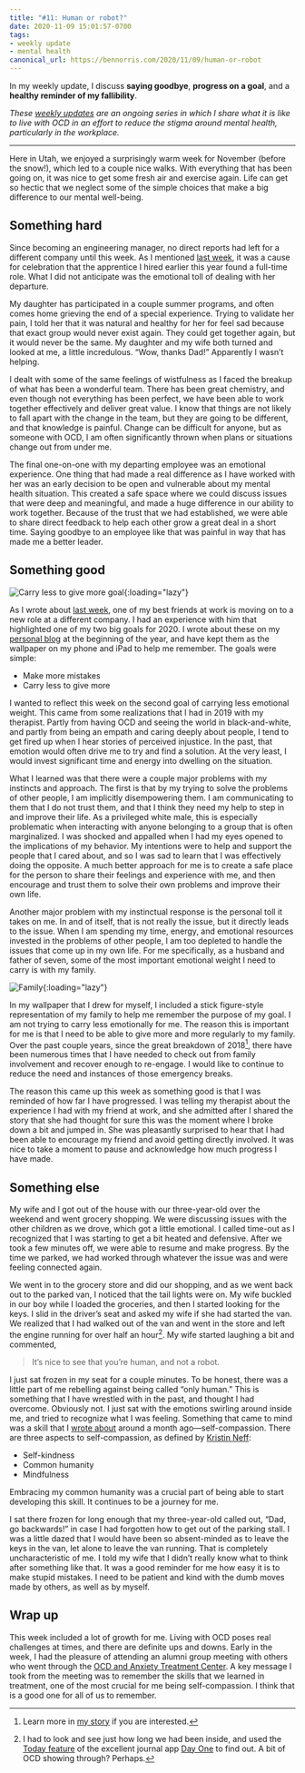 ```yaml
---
title: "#11: Human or robot?"
date: 2020-11-09 15:01:57-0700
tags:
- weekly update
- mental health
canonical_url: https://bennorris.com/2020/11/09/human-or-robot
---
```


In my weekly update, I discuss **saying goodbye**, **progress on a goal**, and a **healthy reminder of my fallibility**.

_These [weekly updates](https://bennorris.com/tags/weekly-update/) are an ongoing series in which I share what it is like to live with OCD in an effort to reduce the stigma around mental health, particularly in the workplace._

***

Here in Utah, we enjoyed a surprisingly warm week for November (before the snow!), which led to a couple nice walks. With everything that has been going on, it was nice to get some fresh air and exercise again. Life can get so hectic that we neglect some of the simple choices that make a big difference to our mental well-being.


## Something hard

Since becoming an engineering manager, no direct reports had left for a different company until this week. As I mentioned [last week](https://bennorris.com/2020/11/02/loss-and-uncertainty), it was a cause for celebration that the apprentice I hired earlier this year found a full-time role. What I did not anticipate was the emotional toll of dealing with her departure.

My daughter has participated in a couple summer programs, and often comes home grieving the end of a special experience. Trying to validate her pain, I told her that it was natural and healthy for her for feel sad because that exact group would never exist again. They could get together again, but it would never be the same. My daughter and my wife both turned and looked at me, a little incredulous. “Wow, thanks Dad!” Apparently I wasn’t helping.

I dealt with some of the same feelings of wistfulness as I faced the breakup of what has been a wonderful team. There has been great chemistry, and even though not everything has been perfect, we have been able to work together effectively and deliver great value. I know that things are not likely to fall apart with the change in the team, but they are going to be different, and that knowledge is painful. Change can be difficult for anyone, but as someone with OCD, I am often significantly thrown when plans or situations change out from under me.

The final one-on-one with my departing employee was an emotional experience. One thing that had made a real difference as I have worked with her was an early decision to be open and vulnerable about my mental health situation. This created a safe space where we could discuss issues that were deep and meaningful, and made a huge difference in our ability to work together. Because of the trust that we had established, we were able to share direct feedback to help each other grow a great deal in a short time. Saying goodbye to an employee like that was painful in way that has made me a better leader.


## Something good

![Carry less to give more goal](https://media.bennorris.com/images/mentalworkhealth/uploads/2020/6729957227.jpg){:loading="lazy"}

As I wrote about [last week](https://bennorris.com/2020/11/02/loss-and-uncertainty), one of my best friends at work is moving on to a new role at a different company. I had an experience with him that highlighted one of my two big goals for 2020. I wrote about these on my [personal blog](https://www.bennorris.com/2020/01/01/my-2020-goals) at the beginning of the year, and have kept them as the wallpaper on my phone and iPad to help me remember. The goals were simple:

- Make more mistakes
- Carry less to give more

I wanted to reflect this week on the second goal of carrying less emotional weight. This came from some realizations that I had in 2019 with my therapist. Partly from having OCD and seeing the world in black-and-white, and partly from being an empath and caring deeply about people, I tend to get fired up when I hear stories of perceived injustice. In the past, that emotion would often drive me to try and find a solution. At the very least, I would invest significant time and energy into dwelling on the situation.

What I learned was that there were a couple major problems with my instincts and approach. The first is that by my trying to solve the problems of other people, I am implicitly disempowering them. I am communicating to them that I do not trust them, and that I think they need my help to step in and improve their life. As a privileged white male, this is especially problematic when interacting with anyone belonging to a group that is often marginalized. I was shocked and appalled when I had my eyes opened to the implications of my behavior. My intentions were to help and support the people that I cared about, and so I was sad to learn that I was effectively doing the opposite. A much better approach for me is to create a safe place for the person to share their feelings and experience with me, and then encourage and trust them to solve their own problems and improve their own life.

Another major problem with my instinctual response is the personal toll it takes on me. In and of itself, that is not really the issue, but it directly leads to the issue. When I am spending my time, energy, and emotional resources invested in the problems of other people, I am too depleted to handle the issues that come up in my own life. For me specifically, as a husband and father of seven, some of the most important emotional weight I need to carry is with my family.

![Family](https://media.bennorris.com/images/mentalworkhealth/uploads/2020/4bdc8bafe6.jpg){:loading="lazy"}

In my wallpaper that I drew for myself, I included a stick figure-style representation of my family to help me remember the purpose of my goal. I am not trying to carry less emotionally for me. The reason this is important for me is that I need to be able to give more and more regularly to my family. Over the past couple years, since the great breakdown of 2018[^2], there have been numerous times that I have needed to check out from family involvement and recover enough to re-engage. I would like to continue to reduce the need and instances of those emergency breaks.

The reason this came up this week as something good is that I was reminded of how far I have progressed. I was telling my therapist about the experience I had with my friend at work, and she admitted after I shared the story that she had thought for sure this was the moment where I broke down a bit and jumped in. She was pleasantly surprised to hear that I had been able to encourage my friend and avoid getting directly involved. It was nice to take a moment to pause and acknowledge how much progress I have made.


## Something else

My wife and I got out of the house with our three-year-old over the weekend and went grocery shopping. We were discussing issues with the other children as we drove, which got a little emotional. I called time-out as I recognized that I was starting to get a bit heated and defensive. After we took a few minutes off, we were able to resume and make progress. By the time we parked, we had worked through whatever the issue was and were feeling connected again.

We went in to the grocery store and did our shopping, and as we went back out to the parked van, I noticed that the tail lights were on. My wife buckled in our boy while I loaded the groceries, and then I started looking for the keys. I slid in the driver’s seat and asked my wife if she had started the van. We realized that I had walked out of the van and went in the store and left the engine running for over half an hour[^1]. My wife started laughing a bit and commented,

> It’s nice to see that you’re human, and not a robot.

I just sat frozen in my seat for a couple minutes. To be honest, there was a little part of me rebelling against being called “only human.” This is something that I have wrestled with in the past, and thought I had overcome. Obviously not. I just sat with the emotions swirling around inside me, and tried to recognize what I was feeling. Something that came to mind was a skill that I [wrote about](https://bennorris.com/2020/10/05/spiral-of-doom) around a month ago—self-compassion. There are three aspects to self-compassion, as defined by [Kristin Neff](https://en.wikipedia.org/wiki/Self-compassion):

- Self-kindness
- Common humanity
- Mindfulness

Embracing my common humanity was a crucial part of being able to start developing this skill. It continues to be a journey for me.

I sat there frozen for long enough that my three-year-old called out, “Dad, go backwards!” in case I had forgotten how to get out of the parking stall. I was a little dazed that I would have been so absent-minded as to leave the keys in the van, let alone to leave the van running. That is completely uncharacteristic of me. I told my wife that I didn’t really know what to think after something like that. It was a good reminder for me how easy it is to make stupid mistakes. I need to be patient and kind with the dumb moves made by others, as well as by myself.


## Wrap up

This week included a lot of growth for me. Living with OCD poses real challenges at times, and there are definite ups and downs. Early in the week, I had the pleasure of attending an alumni group meeting with others who went through the [OCD and Anxiety Treatment Center](https://www.theocdandanxietytreatmentcenter.com). A key message I took from the meeting was to remember the skills that we learned in treatment, one of the most crucial for me being self-compassion. I think that is a good one for all of us to remember.



[^1]: I had to look and see just how long we had been inside, and used the [Today feature](https://help.dayoneapp.com/en/articles/4303406-today-view) of the excellent journal app [Day One](https://dayoneapp.com) to find out. A bit of OCD showing through? Perhaps.

[^2]: Learn more in [my story](https://bennorris.com/2019/11/09/my-story) if you are interested.